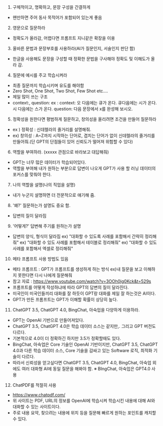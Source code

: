 1. 구체적이고, 명확하고, 문장 구성을 간결하게
- 왠만하면 주어 동사 목적어가 포함되어 있는게 좋음
2. 영문으로 질문하라
- 정확도가 올라감, 어렵다면 프롬프트 지니같은 확장을 이용
3. 올바른 문법과 문장부호를 사용하라(AI가 질문인지, 서술인지 판단 함)
- 한글을 사용해도 문장을 구성할 때 정확한 문법을 구사해야 정확도 및 이해도가 올라 감.
4. 질문에 예시를 주고 학습시켜라
- 최종 질문까지 학습시키며 유도를 해야함
- Zero Shot, One Shot, Two Shot, Few Shot etc....
- 제일 많이 쓰는 구조 
- context:, question:
ex : 
context:
오 다음에는 큐가 온다.
큐다음에는 시가 온다.
시 다음에는 스가 온다.
question:
다음 문장에서 x를 완성해 보시오.
5. 정확성을 원한다면 평범하게 질문하고, 창의성을 올리려면 조건을 만들어 질문하라
- ex ) 정확성 : 신데렐라의 줄거리를 설명해줘.
- ex) 창의성 : A~Z까지 시작하는 단어로, 겹치는 단어가 없이 신데렐라의 줄거리를 만들어줘.(단 GPT의 단점들이 있어 신뢰도가 떨어져 위험할 수 있다)
6. 역할을 부여하라. (xxxxx 관점으로 바라보고 대답해줘)
- GPT는 너무 많은 데이터가 학습되어있다.
- 역할을 부여해 내가 원하는 부분으로 답변이 나오게 GPT가 사용 할 러닝 데이터의 포커스를 맞춰야 한다.
7. 나의 역할을 설명(나의 직업을 설명)
- 내가 누군지 설명하면 더 전문적으로 얘기해 줌.
8. '왜?' 질문하는가 설명도 중요 함.
- 답변의 질이 달라짐
9. '어떻게?' 답변해 주기를 원하는가 설명
- 답변의 양식, 형식이 달라짐
ex) "대화할 수 있도록 사례를 포함해서 간략히 정리해줘"
ex) "대화할 수 있도 사례를 포함해서 테이블로 정리해줘"
ex) "대화할 수 있도 사례를 포함해서 엑셀로 정리해줘"
10. 메타 프롬프트 사용 방법도 있음
- 메타 프롬프트 : GPT가 프롬프트를 생성하게 하는 방식
ex)내 질문을 보고 이해하지 못한다면 다시 나에게 질문해줘
- 참고 자료 : https://www.youtube.com/watch?v=3OOh0jg0Kck&t=529s
- 프롬프트를 어떻게 작성하냐에 따라 GPT의 답변의 질이 달라진다.
- 미국인이 미국인들끼리 대화를 잘 하듯이 GPT랑 대화를 제일 잘 하는것은 AI이다.
- GPT가 만든 프롬프트는 GPT가 이해할 확률이 상당히 높다.
11. ChatGPT 3.5, ChatGPT 4.0, BingChat, 아숙업을 다양하게 이용하라.
- GPT는 OpenAI 기반으로 만들어져있다.
- ChatGPT 3.5, ChatGPT 4.0은 학습 데이터 소스는 같지만,. 그리고 GPT 버전도 다르다.
- 기본적으로 4.0이 더 정확하긴 하지만 3.5가 정확할때도 있다.
- BingChat, 아숙업은 Core 기술인 OpenAI 기반이지만, ChatGPT 3.5, ChatGPT 4.0과 다른 학습 데이터 소스, Core 기술을 감싸고 있는 Software 로직, 최적화 기술이 다르다.
- 따라서 신뢰성을 얻고싶다면 ChatGPT 3.5, ChatGPT 4.0, BingChat, 아숙업 외에도 여러 대화형 AI에 동일 질문을 해봐야 함.
※ BIngChat, 아숙업은 GPT4.0 사용
12. ChatPDF를 적절히 사용
- https://www.chatpdf.com/ 
- 위 사이트는 PDF, URL의 정보를 OpenAI에 학습시켜 학습시킨 내용에 대해 AI와 대화할 수 있는 사이트이다.
- 주로 내용 요약, 찾으려는 내용에 위치 등을 질문해 빠르게 원하는 포인트를 캐치할 수 있다.
